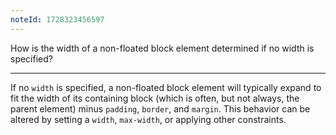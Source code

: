 ```yaml
---
noteId: 1728323456597
---
```


How is the width of a non-floated block element determined if no width is specified?

---

If no `width` is specified, a non-floated block element will typically expand to fit the width of its containing block (which is often, but not always, the parent element) minus `padding`, `border`, and `margin`. This behavior can be altered by setting a `width`, `max-width`, or applying other constraints.
